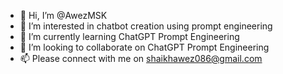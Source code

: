 - 👋 Hi, I’m @AwezMSK
- 👀 I’m interested in chatbot creation using prompt engineering
- 🌱 I’m currently learning ChatGPT Prompt Engineering
- 💞️ I’m looking to collaborate on ChatGPT Prompt Engineering
- 📫 Please connect with me on shaikhawez086@gmail.com

<!---
AwezMSK/AwezMSK is a ✨ special ✨ repository because its `README.md` (this file) appears on your GitHub profile.
You can click the Preview link to take a look at your changes.
--->
